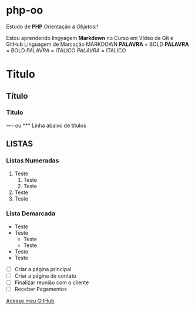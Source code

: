 # php-oo
 Estudo de **PHP** Orientação a *Objetos!!*
 
 Estou aprendendo lingyagem __Markdown__ no Curso em Vídeo de Git e GitHub
Linguagem de Marcação MARKDOWN
__PALAVRA__ =  BOLD
**PALAVRA** =  BOLD
*PALAVRA* =  ITALICO
_PALAVRA_ =  ITALICO
# Titulo 
## Título 
### Titulo 
—- ou *** Linha abaixo de títulos

## LISTAS

### Listas Numeradas
1. Teste
   1. Teste
   1. Teste
1. Teste
1. Teste

### Lista Demarcada
* Teste
* Teste
   * Teste
   * Teste
* Teste
* Teste

- [ ] Criar a página principal
- [ ] Criar a página de contato
- [ ] Finalizar reunião com o cliente
- [ ] Receber Pagamentos

[Acesse meu GitHub](https://bauc.ag)
